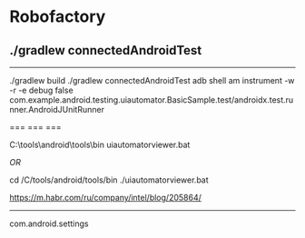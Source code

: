 # Robofactory

## ./gradlew connectedAndroidTest

 *** ***

 ./gradlew build
 ./gradlew connectedAndroidTest
 adb shell am instrument -w -r   -e debug false com.example.android.testing.uiautomator.BasicSample.test/androidx.test.runner.AndroidJUnitRunner
 
 === === === 
 
 C:\tools\android\tools\bin
 uiautomatorviewer.bat
 
 *OR*

 cd /C/tools/android/tools/bin
 ./uiautomatorviewer.bat
 
 https://m.habr.com/ru/company/intel/blog/205864/
 
 *** *** 

com.android.settings
